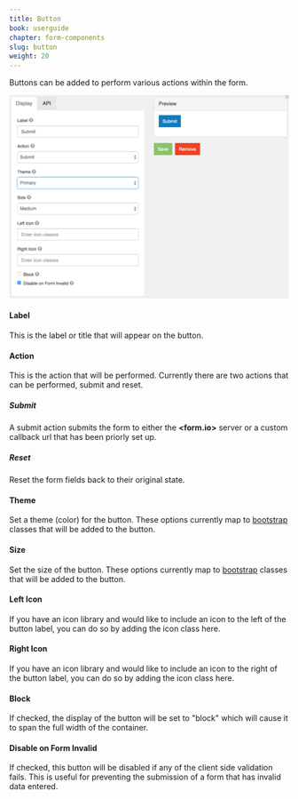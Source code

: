 ```yaml
---
title: Button
book: userguide
chapter: form-components
slug: button
weight: 20
---
```

Buttons can be added to perform various actions within the form.

![](/assets/img/button-display.png)

#### Label

This is the label or title that will appear on the button.

#### Action

This is the action that will be performed. Currently there are two actions that can be performed, submit and reset.

##### Submit

A submit action submits the form to either the **&lt;<span class="text-primary">form</span>.<span class="text-secondary">io</span>&gt;** server or a custom callback url that has been priorly set up.

##### Reset

Reset the form fields back to their original state.

#### Theme

Set a theme (color) for the button. These options currently map to [bootstrap](http://getbootstrap.com/css/#buttons-options) classes that will be added to the button.

#### Size

Set the size of the button. These options currently map to [bootstrap](http://getbootstrap.com/css/#buttons-sizes) classes that will be added to the button.

#### Left Icon

If you have an icon library and would like to include an icon to the left of the button label, you can do so by adding the icon class here.

#### Right Icon

If you have an icon library and would like to include an icon to the right of the button label, you can do so by adding the icon class here.

#### Block

If checked, the display of the button will be set to "block" which will cause it to span the full width of the container.

#### Disable on Form Invalid

If checked, this button will be disabled if any of the client side validation fails. This is useful for preventing the submission of a form that has invalid data entered.

